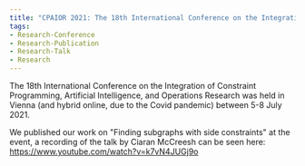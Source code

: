 ```yaml
---
title: "CPAIOR 2021: The 18th International Conference on the Integration of Constraint Programming, Artificial Intelligence, and Operations Research"
tags:
- Research-Conference
- Research-Publication
- Research-Talk
- Research
---
```



The 18th International Conference on the Integration of Constraint Programming, Artificial Intelligence, and Operations Research was held in Vienna (and hybrid online, due to the Covid pandemic) between 5-8 July 2021.

We published our work on "Finding subgraphs with side constraints" at the event, a recording of the talk by Ciaran McCreesh can be seen here: https://www.youtube.com/watch?v=k7vN4JUGj9o
